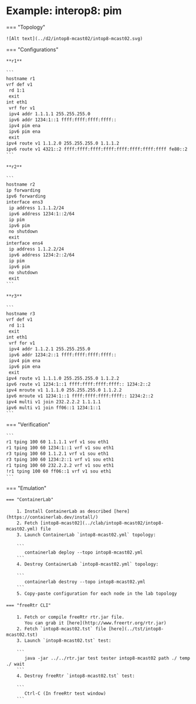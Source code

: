 # Example: interop8: pim

=== "Topology"

    ![Alt text](../d2/intop8-mcast02/intop8-mcast02.svg)

=== "Configurations"

    **r1**

    ```
    hostname r1
    vrf def v1
     rd 1:1
     exit
    int eth1
     vrf for v1
     ipv4 addr 1.1.1.1 255.255.255.0
     ipv6 addr 1234:1::1 ffff:ffff:ffff:ffff::
     ipv4 pim ena
     ipv6 pim ena
     exit
    ipv4 route v1 1.1.2.0 255.255.255.0 1.1.1.2
    ipv6 route v1 4321::2 ffff:ffff:ffff:ffff:ffff:ffff:ffff:ffff fe80::2
    ```

    **r2**

    ```
    hostname r2
    ip forwarding
    ipv6 forwarding
    interface ens3
     ip address 1.1.1.2/24
     ipv6 address 1234:1::2/64
     ip pim
     ipv6 pim
     no shutdown
     exit
    interface ens4
     ip address 1.1.2.2/24
     ipv6 address 1234:2::2/64
     ip pim
     ipv6 pim
     no shutdown
     exit
    ```

    **r3**

    ```
    hostname r3
    vrf def v1
     rd 1:1
     exit
    int eth1
     vrf for v1
     ipv4 addr 1.1.2.1 255.255.255.0
     ipv6 addr 1234:2::1 ffff:ffff:ffff:ffff::
     ipv4 pim ena
     ipv6 pim ena
     exit
    ipv4 route v1 1.1.1.0 255.255.255.0 1.1.2.2
    ipv6 route v1 1234:1::1 ffff:ffff:ffff:ffff:: 1234:2::2
    ipv4 mroute v1 1.1.1.0 255.255.255.0 1.1.2.2
    ipv6 mroute v1 1234:1::1 ffff:ffff:ffff:ffff:: 1234:2::2
    ipv4 multi v1 join 232.2.2.2 1.1.1.1
    ipv6 multi v1 join ff06::1 1234:1::1
    ```

=== "Verification"

    ```
    r1 tping 100 60 1.1.1.1 vrf v1 sou eth1
    r1 tping 100 60 1234:1::1 vrf v1 sou eth1
    r3 tping 100 60 1.1.2.1 vrf v1 sou eth1
    r3 tping 100 60 1234:2::1 vrf v1 sou eth1
    r1 tping 100 60 232.2.2.2 vrf v1 sou eth1
    !r1 tping 100 60 ff06::1 vrf v1 sou eth1
    ```

=== "Emulation"

    === "ContainerLab"

        1. Install ContainerLab as described [here](https://containerlab.dev/install/)  
        2. Fetch [intop8-mcast02](../clab/intop8-mcast02/intop8-mcast02.yml) file  
        3. Launch ContainerLab `intop8-mcast02.yml` topology:  

        ```
           containerlab deploy --topo intop8-mcast02.yml  
        ```
        4. Destroy ContainerLab `intop8-mcast02.yml` topology:  

        ```
           containerlab destroy --topo intop8-mcast02.yml  
        ```
        5. Copy-paste configuration for each node in the lab topology

    === "freeRtr CLI"

        1. Fetch or compile freeRtr rtr.jar file.  
           You can grab it [here](http://www.freertr.org/rtr.jar)  
        2. Fetch `intop8-mcast02.tst` file [here](../tst/intop8-mcast02.tst)  
        3. Launch `intop8-mcast02.tst` test:  

        ```
           java -jar ../../rtr.jar test tester intop8-mcast02 path ./ temp ./ wait
        ```
        4. Destroy freeRtr `intop8-mcast02.tst` test:  

        ```
           Ctrl-C (In freeRtr test window)
        ```

